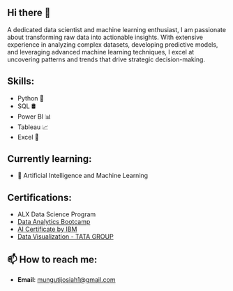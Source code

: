 ## Hi there 👋

A dedicated data scientist and machine learning enthusiast, I am passionate about transforming raw data into actionable insights. With extensive experience in analyzing complex datasets, developing predictive models, and leveraging advanced machine learning techniques, I excel at uncovering patterns and trends that drive strategic decision-making.

## Skills: 
- Python 🐍
- SQL 🛢️ 
- Power BI 📊
- Tableau 📈
- Excel 📗

## Currently learning:
- 🧠 Artificial Intelligence and Machine Learning

## Certifications:
- ALX Data Science Program
- [Data Analytics Bootcamp](https://github.com/josiahnyamai/Data-Analytics-Bootcamp)
- [AI Certificate by IBM](https://www.credly.com/badges/eec2fdb0-6ead-4fad-b5ee-376974dd9bbc/linked_in_profile)
- [Data Visualization - TATA GROUP](https://forage-uploads-prod.s3.amazonaws.com/completion-certificates/Tata/MyXvBcppsW2FkNYCX_Tata%20Group_6YLdBPLuvYPy8uitn_1720971805632_completion_certificate.pdf)

## 📫 How to reach me:
- **Email**: mungutijosiah1@gmail.com

